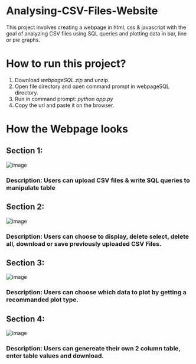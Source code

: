 # Analysing-CSV-Files-Website
This project involves creating a webpage in html, css &amp; javascript with the goal of analyzing CSV files using SQL queries and plotting data in bar, line or pie graphs.

# How to run this project?
1. Download _webpageSQL.zip_ and unzip.
2. Open file directory and open command prompt in webpageSQL directory.
3. Run in command prompt: _python app.py_
4. Copy the url and paste it on the browser.

# How the Webpage looks
## Section 1:
![image](https://github.com/user-attachments/assets/1921f544-1cfa-4303-ad05-4816dbb0d02c)
### Description: Users can upload CSV files & write SQL queries to manipulate table
## Section 2:
![image](https://github.com/user-attachments/assets/f02ee696-29de-4486-883d-854c8b29d2c7)
### Description: Users can choose to display, delete select, delete all, download or save previously uploaded CSV Files.
## Section 3:
![image](https://github.com/user-attachments/assets/42b3f9e3-57d2-471e-b5e7-3b0a2a4bedbf)
### Description: Users can choose which data to plot by getting a recommanded plot type.
## Section 4:
![image](https://github.com/user-attachments/assets/e30d820a-5f2b-4b16-9373-af0924a4078b)
### Description: Users can genereate their own 2 column table, enter table values and download. 


